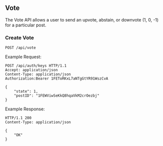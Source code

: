 ## Vote

The Vote API allows a user to send an upvote, abstain, or downvote (1, 0, -1)
for a particular post.

### Create Vote
`POST /api/vote`

Example Request:

```http
POST /api/auth/keys HTTP/1.1
Accept: application/json
Content-Type: application/json
Authorization:Bearer 1FEToRKxL7aNTgGtYR91WszCvA

{
	"state": 1,
	"postID": "1FEWViwSeKkQ8hqaVkM2crOezbj"
}
```

Example Response:

```http
HTTP/1.1 200
Content-Type: application/json

{
	"OK"
}
```